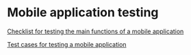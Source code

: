 # Mobile application testing

[Checklist for testing the main functions of a mobile application](https://docs.google.com/spreadsheets/d/1g9vQnbriZvTW9B_8I-AFq-wVARuMB3H1RWj01-Ztjss/edit?usp=sharing)

[Test cases for testing a mobile application]( https://github.com/LRafaL/Mobile/blob/main/Mobile%20App%20Testing%20-%20Laura%20Rafalovich.pdf)

